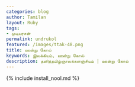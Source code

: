 ```yaml
---    
categories: blog    
author: Tamilan  
layout: Ruby  
tags:  
- முடியரசன்
permalink: undrukol
featured: /images/ttak-48.png  
title: ஊன்று கோல்
keywords: இலக்கியம், ஊன்று கோல்
description: தனித்தமிழ்ஞாலக்களஞ்சியம் | ஊன்று கோல்
--- 
```


{% include install_nool.md %}


